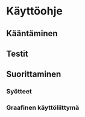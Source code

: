 # Käyttöohje

## Kääntäminen

## Testit

## Suorittaminen

### Syötteet

### Graafinen käyttöliittymä
